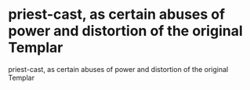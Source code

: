 # priest-cast, as certain abuses of power and distortion of the original Templar

priest-cast, as certain abuses of power and distortion of the original Templar